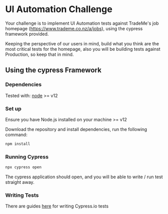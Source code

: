 # UI Automation Challenge

Your challenge is to implement UI Automation tests against TradeMe's job homepage (https://www.trademe.co.nz/a/jobs), using the cypress framework provided.

Keeping the perspective of our users in mind, build what you think are the most critical tests for the homepage, also you will be building tests against Production, so keep that in mind.


## Using the cypress Framework

### Dependencies

Tested with: [node](https://nodejs.org/) >= v12
### Set up
Ensure you have Node.js installed on your machine >= v12

Download the repository and install dependencies, run the following command:

```bash
npm install
```

### Running Cypress

```bash
npx cypress open
```

The cypress application should open, and you will be able to write / run test straight away.

### Writing Tests

There are guides [here](https://docs.cypress.io/guides/getting-started/writing-your-first-test) for writing Cypress.io tests